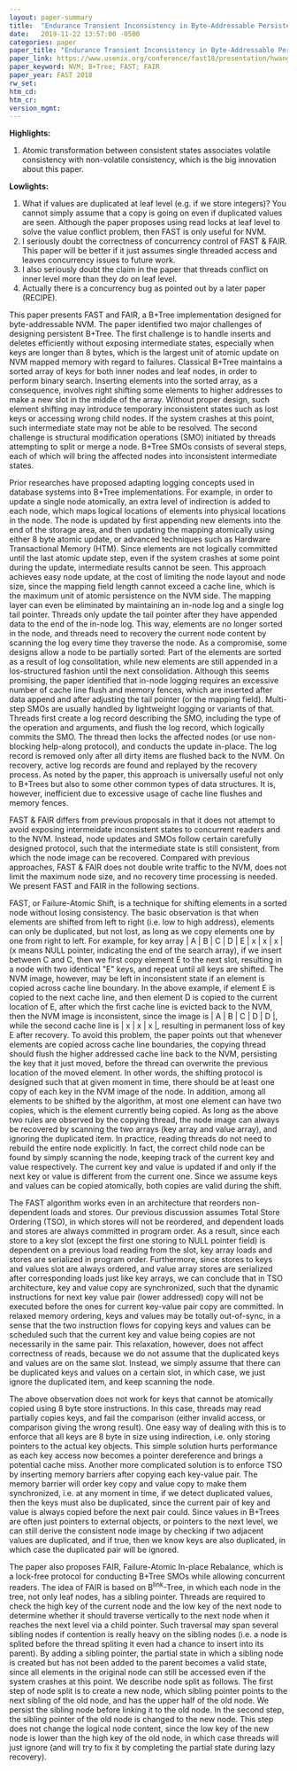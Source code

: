 ```yaml
---
layout: paper-summary
title:  "Endurance Transient Inconsistency in Byte-Addressable Persistent B+Tree"
date:   2019-11-22 13:57:00 -0500
categories: paper
paper_title: "Endurance Transient Inconsistency in Byte-Addressable Persistent B+Tree"
paper_link: https://www.usenix.org/conference/fast18/presentation/hwang
paper_keyword: NVM; B+Tree; FAST; FAIR
paper_year: FAST 2018
rw_set:
htm_cd:
htm_cr:
version_mgmt:
---
```


**Highlights:**

1. Atomic transformation between consistent states associates volatile consistency with non-volatile consistency, which is
   the big innovation about this paper.

**Lowlights:**

1. What if values are duplicated at leaf level (e.g. if we store integers)? You cannot simply assume that a copy is going 
   on even if duplicated values are seen. Although the paper proposes using read locks at leaf level to solve the value 
   conflict problem, then FAST is only useful for NVM.
2. I seriously doubt the correctness of concurrency control of FAST & FAIR. This paper will be better if it just assumes
   single threaded access and leaves concurrency issues to future work.
3. I also seriously doubt the claim in the paper that threads conflict on inner level more than they do on leaf level.
4. Actually there is a concurrency bug as pointed out by a later paper (RECIPE).

This paper presents FAST and FAIR, a B+Tree implementation designed for byte-addressable NVM. The paper identified two
major challenges of designing persistent B+Tree. The first challenge is to handle inserts and deletes efficiently without
exposing intermediate states, especially when keys are longer than 8 bytes, which is the largest unit of atomic update
on NVM mapped memory with regard to failures. Classical B+Tree maintains a sorted array of keys for both inner nodes
and leaf nodes, in order to perform binary search. Inserting elements into the sorted array, as a consequence, involves
right shifting some elements to higher addresses to make a new slot in the middle of the array. Without proper design, such
element shifting may introduce temporary inconsistent states such as lost keys or accessing wrong child nodes. If the 
system crashes at this point, such intermediate state may not be able to be resolved. The second challenge is structural
modification operations (SMO) initiated by threads attempting to split or merge a node. B+Tree SMOs consists of several
steps, each of which will bring the affected nodes into inconsistent intermediate states. 

Prior researches have proposed adapting logging concepts used in database systems into B+Tree implementations. For example,
in order to update a single node atomically, an extra level of indirection is added to each node, which maps logical locations
of elements into physical locations in the node. The node is updated by first appending new elements into the end of the 
storage area, and then updating the mapping atomically using either 8 byte atomic update, or advanced techniques such as
Hardware Transactional Memory (HTM). Since elements are not logically committed until the last atomic update step, even
if the system crashes at some point during the update, intermediate results cannot be seen. This approach achieves easy
node update, at the cost of limiting the node layout and node size, since the mapping field length cannot exceed a cache 
line, which is the maximum unit of atomic persistence on the NVM side. The mapping layer can even be eliminated by 
maintaining an in-node log and a single log tail pointer. Threads only update the tail pointer after they have appended 
data to the end of the in-node log. This way, elements are no longer sorted in the node, and threads need to recovery the 
current node content by scanning the log every time they traverse the node. As a compromise, some designs allow a node 
to be partially sorted: Part of the elements are sorted as a result of log consolitation, while new elements are still
appended in a los-structured fashion until the next consolidation. Although this seems promising, the paper identified 
that in-node logging requires an excessive number of cache line flush and memory fences, which are inserted after
data append and after adjusting the tail pointer (or the mapping field). Multi-step SMOs are usually handled by lightweight
logging or variants of that. Threads first create a log record describing the SMO, including the type of the operation
and arguments, and flush the log record, which logically commits the SMO. The thread then locks the affected nodes (or 
use non-blocking help-along protocol), and conducts the update in-place. The log record is removed only after all dirty 
items are flushed back to the NVM. On recovery, active log records are found and replayed by the recovery process.
As noted by the paper, this approach is universally useful not only to B+Trees but also to some other common types of 
data structures. It is, however, inefficient due to excessive usage of cache line flushes and memory fences.

FAST & FAIR differs from previous proposals in that it does not attempt to avoid exposing intermeidate inconsistent 
states to concurrent readers and to the NVM. Instead, node updates and SMOs follow certain carefully designed protocol,
such that the intermediate state is still consistent, from which the node image can be recovered. Compared with 
previous approaches, FAST & FAIR does not double write traffic to the NVM, does not limit the maximum node size, and 
no recovery time processing is needed. We present FAST and FAIR in the following sections.

FAST, or Failure-Atomic Shift, is a technique for shifting elements in a sorted node without losing consistency. The 
basic observation is that when elements are shifted from left to right (i.e. low to high address), elements can only
be duplicated, but not lost, as long as we copy elements one by one from right to left. For example, for key array
| A | B | C | D | E | x | x | x | (x means NULL pointer, indicating the end of the search array), if we insert between C
and C, then we first copy element E to the next slot, resulting in a node with two identical "E" keys, and repeat 
until all keys are shifted. The NVM image, however, may be left in inconsistent state if an element is copied across
cache line boundary. In the above example, if element E is copied to the next cache line, and then element D is copied to
the current location of E, after which the first cache line is evicted back to the NVM, then the NVM image is inconsistent,
since the image is | A | B | C | D | D |, while the second cache line is | x | x | x |, resulting in permanent loss of key 
E after recovery. To avoid this problem, the paper points out that whenever elements are copied across cache line boundaries,
the copying thread should flush the higher addressed cache line back to the NVM, persisting the key that it just moved,
before the thread can overwrite the previous location of the moved element. In other words, the shifting protocol is designed
such that at given moment in time, there should be at least one copy of each key in the NVM image of the node. In addition,
among all elements to be shifted by the algorithm, at most one element can have two copies, which is the element currently
being copied. As long as the above two rules are observed by the copying thread, the node image can always be recovered
by scanning the two arrays (key array and value array), and ignoring the duplicated item. In practice, reading threads do
not need to rebuild the entire node explicitly. In fact, the correct child node can be found by simply scanning 
the node, keeping track of the current key and value respectively. The current key and value is updated if and only if the 
next key or value is different from the current one. Since we assume keys and values can be copied atomically, both
copies are valid during the shift. 

The FAST algorithm works even in an architecture that reorders non-dependent loads and stores. Our previous discussion
assumes Total Store Ordering (TSO), in which stores will not be reordered, and dependent loads and stores are always committed
in program order. As a result, since each store to a key slot (except the first one storing to NULL pointer field) is dependent
on a previous load reading from the slot, key array loads and stores are serialized in program order. Furthermore, since
stores to keys and values slot are always ordered, and value array stores are serialized after corresponding loads just like
key arrays, we can conclude that in TSO architecture, key and value copy are synchronized, such that the dynamic instructions 
for next key value pair (lower addressed) copy will not be executed before the ones for current key-value pair copy are 
committed. In relaxed memory ordering, keys and values may be totally out-of-sync, in a sense that the two instruction
flows for copying keys and values can be scheduled such that the current key and value being copies are not necessarily
in the same pair. This relaxation, however, does not affect correctness of reads, because we do not assume that the 
duplicated keys and values are on the same slot. Instead, we simply assume that there can be duplicated keys and values
on a certain slot, in which case, we just ignore the duplicated item, and keep scanning the node. 

The above observation does not work for keys that cannot be atomically copied using 8 byte store instructions. In this
case, threads may read partially copies keys, and fail the comparison (either invalid access, or comparison giving the 
wrong result). One easy way of dealing with this is to enforce that all keys are 8 byte in size using indirection, i.e.
only storing pointers to the actual key objects. This simple solution hurts performance as each key access now becomes
a pointer dereference and brings a potential cache miss. Another more complicated solution is to enforce TSO by inserting
memory barriers after copying each key-value pair. The memory barrier will order key copy and value copy to make them
synchronized, i.e. at any moment in time, if we detect duplicated values, then the keys must also be duplicated, since
the current pair of key and value is always copied before the next pair could. Since values in B+Trees are often 
just pointers to external objects, or pointers to the next level, we can still derive the consistent node image
by checking if two adjacent values are duplicated, and if true, then we know keys are also duplicated, in which case
the duplicated pair will be ignored. 

The paper also proposes FAIR, Failure-Atomic In-place Rebalance, which is a lock-free protocol for conducting B+Tree SMOs
while allowing concurrent readers. The idea of FAIR is based on B<sup>link</sup>-Tree, in which each node in the tree, not
only leaf nodes, has a sibling pointer. Threads are required to check the high key of the current node and the low key
of the next node to determine whether it should traverse vertically to the next node when it reaches the next level via 
a child pointer. Such traversal may span several sibling nodes if contention is really heavy on the sibling nodes (i.e. a 
node is splited before the thread spliting it even had a chance to insert into its parent). By adding a sibling pointer,
the partial state in which a sibling node is created but has not been added to the parent becomes a valid state, since 
all elements in the original node can still be accessed even if the system crashes at this point. We describe node split 
as follows. The first step of node split is to create a new node, which sibling pointer points to the next sibling of 
the old node, and has the upper half of the old node. We persist the sibling node before linking it to the old node.
In the second step, the sibling pointer of the old node is changed to the new node. This step does not change the 
logical node content, since the low key of the new node is lower than the high key of the old node, in which case
threads will just ignore (and will try to fix it by completing the partial state during lazy recovery). 